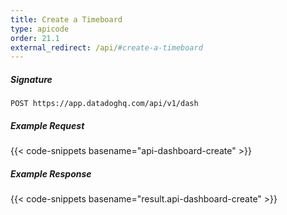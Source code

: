 ```yaml
---
title: Create a Timeboard
type: apicode
order: 21.1
external_redirect: /api/#create-a-timeboard
---
```


##### Signature
`POST https://app.datadoghq.com/api/v1/dash`
##### Example Request
{{< code-snippets basename="api-dashboard-create" >}}
##### Example Response
{{< code-snippets basename="result.api-dashboard-create" >}}
